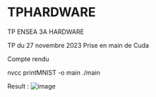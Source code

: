 # TPHARDWARE
TP ENSEA 3A HARDWARE


TP du 27 novembre 2023
Prise en main de Cuda


Compte rendu 

nvcc printMNIST -o main
./main 

Result : 
![image](https://github.com/PriscaCarnot/TPHARDWARE/assets/118208053/a63a006e-678a-4525-b1de-cb579babe634)

